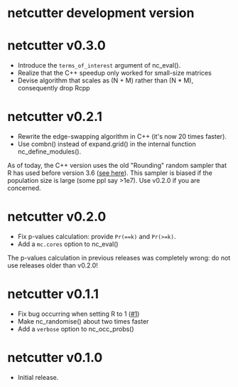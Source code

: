 # netcutter development version

# netcutter v0.3.0

* Introduce the `terms_of_interest` argument of nc_eval().
* Realize that the C++ speedup only worked for small-size matrices
* Devise algorithm that scales as (N + M) rather than (N * M), consequently drop Rcpp

# netcutter v0.2.1

* Rewrite the edge-swapping algorithm in C++ (it's now 20 times faster).
* Use combn() instead of expand.grid() in the internal function nc_define_modules().

As of today, the C++ version uses the old "Rounding" random sampler that R has used before version 3.6 ([see here](https://stackoverflow.com/questions/60119621/get-the-same-sample-of-integers-from-rcpp-as-base-r)).
This sampler is biased if the population size is large (some ppl say >1e7). Use v0.2.0 if you are concerned.

# netcutter v0.2.0

* Fix p-values calculation: provide `Pr(==k)` and `Pr(>=k)`.
* Add a `mc.cores` option to nc_eval()

The p-values calculation in previous releases was completely wrong: do not use releases older than v0.2.0!

# netcutter v0.1.1

* Fix bug occurring when setting R to 1 ([#1](https://github.com/fmarotta/netcutter/issues/1))
* Make nc_randomise() about two times faster
* Add a `verbose` option to nc_occ_probs()

# netcutter v0.1.0

* Initial release.
